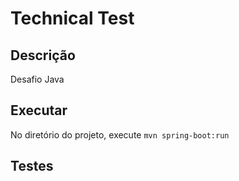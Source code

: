 # Technical Test

## Descrição ##
Desafio Java

## Executar ##
No diretório do projeto, execute `mvn spring-boot:run`

## Testes ##

